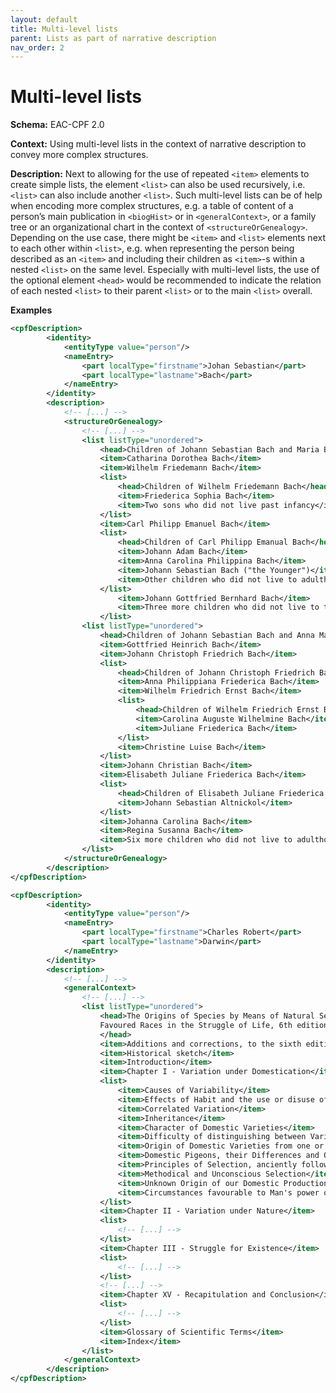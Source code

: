 ```yaml
---
layout: default
title: Multi-level lists
parent: Lists as part of narrative description
nav_order: 2
---
```


# Multi-level lists

**Schema:** 
EAC-CPF 2.0

**Context:** 
Using multi-level lists in the context of narrative description to convey more complex structures.

**Description:** 
Next to allowing for the use of repeated `<item>` elements to create simple lists, the element `<list>` can also be used recursively, i.e. `<list>` can also include another `<list>`. Such multi-level lists can be of help when encoding more complex structures, e.g. a table of content of a person’s main publication in `<biogHist>` or in `<generalContext>`, or a family tree or an organizational chart in the context of `<structureOrGenealogy>`. Depending on the use case, there might be `<item>` and `<list>` elements next to each other within `<list>`, e.g. when representing the person being described as an `<item>` and including their children as `<item>`-s within a nested `<list>` on the same level. Especially with multi-level lists, the use of the optional element `<head>` would be recommended to indicate the relation of each nested `<list>` to their parent `<list>` or to the main `<list>` overall. 

**Examples**
```xml
<cpfDescription>
        <identity>
            <entityType value="person"/>
            <nameEntry>
                <part localType="firstname">Johan Sebastian</part>
                <part localType="lastname">Bach</part>
            </nameEntry>
        </identity>
        <description>
            <!-- [...] -->
            <structureOrGenealogy>
                <!-- [...] -->
                <list listType="unordered">
                    <head>Children of Johann Sebastian Bach and Maria Barbara Bach</head>
                    <item>Catharina Dorothea Bach</item>
                    <item>Wilhelm Friedemann Bach</item>
                    <list>
                        <head>Children of Wilhelm Friedemann Bach</head>
                        <item>Friederica Sophia Bach</item>
                        <item>Two sons who did not live past infancy</item>
                    </list>
                    <item>Carl Philipp Emanuel Bach</item>
                    <list>
                        <head>Children of Carl Philipp Emanual Bach</head>
                        <item>Johann Adam Bach</item>
                        <item>Anna Carolina Philippina Bach</item>
                        <item>Johann Sebastian Bach ("the Younger")</item>
                        <item>Other children who did not live to adulthood</item>
                    </list>
                        <item>Johann Gottfried Bernhard Bach</item>
                        <item>Three more children who did not live to their first birthday</item>
                    </list>
                <list listType="unordered">
                    <head>Children of Johann Sebastian Bach and Anna Magdalena Wilcken</head>
                    <item>Gottfried Heinrich Bach</item>
                    <item>Johann Christoph Friedrich Bach</item>
                    <list>
                        <head>Children of Johann Christoph Friedrich Bach</head>
                        <item>Anna Philippiana Friederica Bach</item>
                        <item>Wilhelm Friedrich Ernst Bach</item>
                        <list>
                            <head>Children of Wilhelm Friedrich Ernst Bach</head>
                            <item>Carolina Auguste Wilhelmine Bach</item>
                            <item>Juliane Friederica Bach</item>
                        </list>
                        <item>Christine Luise Bach</item>
                    </list>
                    <item>Johann Christian Bach</item>
                    <item>Elisabeth Juliane Friederica Bach</item>
                    <list>
                        <head>Children of Elisabeth Juliane Friederica Bach</head>
                        <item>Johann Sebastian Altnickol</item>
                    </list>
                    <item>Johanna Carolina Bach</item>
                    <item>Regina Susanna Bach</item>
                    <item>Six more children who did not live to adulthood</item>
                </list>
            </structureOrGenealogy>
        </description>
</cpfDescription>
```
```xml
<cpfDescription>
        <identity>
            <entityType value="person"/>
            <nameEntry>
                <part localType="firstname">Charles Robert</part>
                <part localType="lastname">Darwin</part>
            </nameEntry>
        </identity>
        <description>
            <!-- [...] -->
            <generalContext>
                <!-- [...] -->
                <list listType="unordered">
                    <head>The Origins of Species by Means of Natural Selection or The Preservation of 
                    Favoured Races in the Struggle of Life, 6th edition, with additions and corrections, 1873
                    </head>
                    <item>Additions and corrections, to the sixth edition</item>
                    <item>Historical sketch</item>
                    <item>Introduction</item>
                    <item>Chapter I - Variation under Domestication</item>
                    <list>
                        <item>Causes of Variability</item>
                        <item>Effects of Habit and the use or disuse of Parts</item>
                        <item>Correlated Variation</item>
                        <item>Inheritance</item>
                        <item>Character of Domestic Varieties</item>
                        <item>Difficulty of distinguishing between Varieties and Species</item>
                        <item>Origin of Domestic Varieties from one or more Specie</item>
                        <item>Domestic Pigeons, their Differences and Origin</item>
                        <item>Principles of Selection, anciently followed, their Effects</item>
                        <item>Methodical and Unconscious Selection</item>
                        <item>Unknown Origin of our Domestic Productions</item>
                        <item>Circumstances favourable to Man's power of Selection</item>
                    </list>
                    <item>Chapter II - Variation under Nature</item>
                    <list>
                        <!-- [...] -->
                    </list>
                    <item>Chapter III - Struggle for Existence</item>
                    <list>
                        <!-- [...] -->
                    </list>
                    <!-- [...] -->
                    <item>Chapter XV - Recapitulation and Conclusion</item>
                    <list>
                        <!-- [...] -->
                    </list>
                    <item>Glossary of Scientific Terms</item>
                    <item>Index</item>
                </list>
            </generalContext>
        </description>
</cpfDescription>
```
